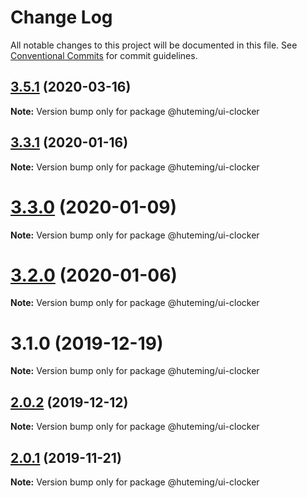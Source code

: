# Change Log

All notable changes to this project will be documented in this file.
See [Conventional Commits](https://conventionalcommits.org) for commit guidelines.

## [3.5.1](https://github.com/huteming/huteming-ui/compare/v3.5.0...v3.5.1) (2020-03-16)

**Note:** Version bump only for package @huteming/ui-clocker





## [3.3.1](https://github.com/huteming/huteming-ui/compare/v3.3.0...v3.3.1) (2020-01-16)

**Note:** Version bump only for package @huteming/ui-clocker





# [3.3.0](https://github.com/huteming/huteming-ui/compare/v3.2.0...v3.3.0) (2020-01-09)

**Note:** Version bump only for package @huteming/ui-clocker





# [3.2.0](https://github.com/huteming/huteming-ui/compare/v3.1.0...v3.2.0) (2020-01-06)

**Note:** Version bump only for package @huteming/ui-clocker





# 3.1.0 (2019-12-19)

**Note:** Version bump only for package @huteming/ui-clocker





## [2.0.2](https://github.com/huteming/huteming-ui/compare/@huteming/ui-clocker@2.0.1...@huteming/ui-clocker@2.0.2) (2019-12-12)

**Note:** Version bump only for package @huteming/ui-clocker





## [2.0.1](https://github.com/huteming/huteming-ui/compare/@huteming/ui-clocker@2.0.0...@huteming/ui-clocker@2.0.1) (2019-11-21)

**Note:** Version bump only for package @huteming/ui-clocker
